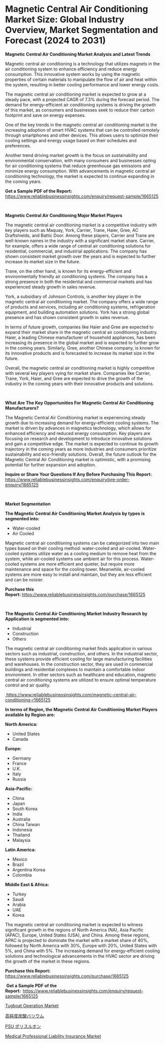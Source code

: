 <p><h1>Magnetic Central Air Conditioning Market Size: Global Industry Overview, Market Segmentation and Forecast (2024 to 2031)</h1></p><p><strong>Magnetic Central Air Conditioning Market Analysis and Latest Trends</strong></p>
<p><p>Magnetic central air conditioning is a technology that utilizes magnets in the air conditioning system to enhance efficiency and reduce energy consumption. This innovative system works by using the magnetic properties of certain materials to manipulate the flow of air and heat within the system, resulting in better cooling performance and lower energy costs.</p><p>The magnetic central air conditioning market is expected to grow at a steady pace, with a projected CAGR of 7.3% during the forecast period. The demand for energy-efficient air conditioning systems is driving the growth of this market, as consumers and businesses seek to reduce their carbon footprint and save on energy expenses.</p><p>One of the key trends in the magnetic central air conditioning market is the increasing adoption of smart HVAC systems that can be controlled remotely through smartphones and other devices. This allows users to optimize their cooling settings and energy usage based on their schedules and preferences.</p><p>Another trend driving market growth is the focus on sustainability and environmental conservation, with many consumers and businesses opting for air conditioning systems that reduce greenhouse gas emissions and minimize energy consumption. With advancements in magnetic central air conditioning technology, the market is expected to continue expanding in the coming years.</p></p>
<p><strong>Get a Sample PDF of the Report:&nbsp;</strong> <a href="https://www.reliablebusinessinsights.com/enquiry/request-sample/1665125">https://www.reliablebusinessinsights.com/enquiry/request-sample/1665125</a></p>
<p>&nbsp;</p>
<p><strong>Magnetic Central Air Conditioning Major Market Players</strong></p>
<p><p>The magnetic central air conditioning market is a competitive industry with key players such as Maquay, York, Carrier, Trane, Haier, Gree, AC Draftshields, and Battic Door. Among these players, Carrier and Trane are well-known names in the industry with a significant market share. Carrier, for example, offers a wide range of central air conditioning solutions for residential, commercial, and industrial applications. The company has shown consistent market growth over the years and is expected to further increase its market size in the future.</p><p>Trane, on the other hand, is known for its energy-efficient and environmentally friendly air conditioning systems. The company has a strong presence in both the residential and commercial markets and has experienced steady growth in sales revenue.</p><p>York, a subsidiary of Johnson Controls, is another key player in the magnetic central air conditioning market. The company offers a wide range of products and services, including air conditioning systems, refrigeration equipment, and building automation solutions. York has a strong global presence and has shown consistent growth in sales revenue.</p><p>In terms of future growth, companies like Haier and Gree are expected to expand their market share in the magnetic central air conditioning industry. Haier, a leading Chinese manufacturer of household appliances, has been increasing its presence in the global market and is expected to further grow in the coming years. Similarly, Gree, another Chinese company, is known for its innovative products and is forecasted to increase its market size in the future.</p><p>Overall, the magnetic central air conditioning market is highly competitive with several key players vying for market share. Companies like Carrier, Trane, York, Haier, and Gree are expected to drive the growth of the industry in the coming years with their innovative products and solutions.</p></p>
<p>&nbsp;</p>
<p><strong>What Are The Key Opportunities For Magnetic Central Air Conditioning Manufacturers?</strong></p>
<p><p>The Magnetic Central Air Conditioning market is experiencing steady growth due to increasing demand for energy-efficient cooling systems. The market is driven by advances in magnetics technology, which allows for enhanced efficiency and reduced energy consumption. Key players are focusing on research and development to introduce innovative solutions and gain a competitive edge. The market is expected to continue its growth trajectory in the coming years as more industries and consumers prioritize sustainability and eco-friendly solutions. Overall, the future outlook for the Magnetic Central Air Conditioning market is optimistic, with a promising potential for further expansion and adoption.</p></p>
<p><strong>Inquire or Share Your Questions If Any Before Purchasing This Report:</strong> <a href="https://www.reliablebusinessinsights.com/enquiry/pre-order-enquiry/1665125">https://www.reliablebusinessinsights.com/enquiry/pre-order-enquiry/1665125</a></p>
<p>&nbsp;</p>
<p><strong>Market Segmentation</strong></p>
<p><strong>The Magnetic Central Air Conditioning Market Analysis by types is segmented into:</strong></p>
<p><ul><li>Water-cooled</li><li>Air Cooled</li></ul></p>
<p><p>Magnetic central air conditioning systems can be categorized into two main types based on their cooling method: water-cooled and air-cooled. Water-cooled systems utilize water as a cooling medium to remove heat from the system, while air-cooled systems use ambient air for this process. Water-cooled systems are more efficient and quieter, but require more maintenance and space for the cooling tower. Meanwhile, air-cooled systems are more easy to install and maintain, but they are less efficient and can be noisier.</p></p>
<p><strong>Purchase this Report:&nbsp;</strong><a href="https://www.reliablebusinessinsights.com/purchase/1665125">https://www.reliablebusinessinsights.com/purchase/1665125</a></p>
<p>&nbsp;</p>
<p><strong>The Magnetic Central Air Conditioning Market Industry Research by Application is segmented into:</strong></p>
<p><ul><li>Industrial</li><li>Construction</li><li>Others</li></ul></p>
<p><p>The magnetic central air conditioning market finds application in various sectors such as industrial, construction, and others. In the industrial sector, these systems provide efficient cooling for large manufacturing facilities and warehouses. In the construction sector, they are used in commercial buildings and residential complexes to maintain a comfortable indoor environment. In other sectors such as healthcare and education, magnetic central air conditioning systems are utilized to ensure optimal temperature control and air quality.</p></p>
<p><a href="https://www.reliablebusinessinsights.com/magnetic-central-air-conditioning-r1665125">&nbsp;https://www.reliablebusinessinsights.com/magnetic-central-air-conditioning-r1665125</a></p>
<p><strong>In terms of Region, the Magnetic Central Air Conditioning Market Players available by Region are:</strong></p>
<p>
    <p> <strong> North America: </strong>
        <ul>
            <li>United States</li>
            <li>Canada</li>
        </ul>
        </p> 
    <p> <strong> Europe: </strong>
        <ul>
            <li>Germany</li>
            <li>France</li>
            <li>U.K.</li>
            <li>Italy</li>
            <li>Russia</li>
        </ul>
        </p> 
    <p> <strong> Asia-Pacific: </strong>
        <ul>
            <li>China</li>
            <li>Japan</li>
            <li>South Korea</li>
            <li>India</li>
            <li>Australia</li>
            <li>China Taiwan</li>
            <li>Indonesia</li>
            <li>Thailand</li>
            <li>Malaysia</li>
        </ul>
        </p> 
    <p> <strong> Latin America: </strong>
        <ul>
            <li>Mexico</li>
            <li>Brazil</li>
            <li>Argentina Korea</li>
            <li>Colombia</li>
        </ul>
        </p> 
    <p> <strong> Middle East & Africa: </strong>
        <ul>
            <li>Turkey</li>
            <li>Saudi</li>
            <li>Arabia</li>
            <li>UAE</li>
            <li>Korea</li>
        </ul>
    </p>
    </p>
<p><p>The magnetic central air conditioning market is expected to witness significant growth in the regions of North America (NA), Asia Pacific (APAC), Europe, United States (USA), and China. Among these regions, APAC is projected to dominate the market with a market share of 40%, followed by North America with 30%, Europe with 20%, United States with 5%, and China with 5%. The increasing demand for energy-efficient cooling solutions and technological advancements in the HVAC sector are driving the growth of the market in these regions.</p></p>
<p><strong>Purchase this Report: </strong><a href="https://www.reliablebusinessinsights.com/purchase/1665125">https://www.reliablebusinessinsights.com/purchase/1665125</a></p>
<p>&nbsp;<strong>Get a Sample PDF of the Report:&nbsp;&nbsp;</strong><a href="https://www.reliablebusinessinsights.com/enquiry/request-sample/1665125">https://www.reliablebusinessinsights.com/enquiry/request-sample/1665125</a></p>
<p><strong></strong></p>
<p><p><a href="https://github.com/AdrianaPaucek2023/Market-Research-Report-List-1/blob/main/tugboat-operation-market.md">Tugboat Operation Market</a></p><p><a href="https://github.com/hardee896/Market-Research-Report-List-2/blob/main/4385580176529.md">高純度炭酸バリウム</a></p><p><a href="https://github.com/Andrewones2023/Market-Research-Report-List-2/blob/main/6789684176530.md">PSU ポリスルホン</a></p><p><a href="https://github.com/lorenzaSchmeler/Market-Research-Report-List-1/blob/main/medical-professional-liability-insurance-market.md">Medical Professional Liability Insurance Market</a></p></p>